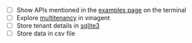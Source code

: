 - [ ] Show APIs mentioned in the [examples page](https://docs.victoriametrics.com/url-examples.html) on the terminal
- [ ] Explore [multitenancy](https://docs.victoriametrics.com/vmagent.html#multitenancy) in vmagent
- [ ] Store tenant details in [sqlite3](https://github.com/mattn/go-sqlite3)
- [ ] Store data in csv file